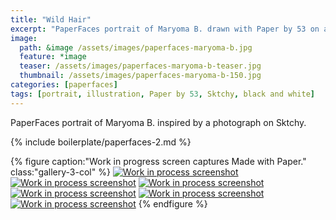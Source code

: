 ```yaml
---
title: "Wild Hair"
excerpt: "PaperFaces portrait of Maryoma B. drawn with Paper by 53 on an iPad."
image: 
  path: &image /assets/images/paperfaces-maryoma-b.jpg 
  feature: *image
  teaser: /assets/images/paperfaces-maryoma-b-teaser.jpg
  thumbnail: /assets/images/paperfaces-maryoma-b-150.jpg
categories: [paperfaces]
tags: [portrait, illustration, Paper by 53, Sktchy, black and white]
---
```


PaperFaces portrait of Maryoma B. inspired by a photograph on Sktchy.

{% include boilerplate/paperfaces-2.md %}

{% figure caption:"Work in progress screen captures Made with Paper." class:"gallery-3-col" %}
[![Work in process screenshot](/assets/images/paperfaces-maryoma-b-process-1-600.jpg)](/assets/images/paperfaces-maryoma-b-process-1-lg.jpg) [![Work in process screenshot](/assets/images/paperfaces-maryoma-b-process-2-600.jpg)](/assets/images/paperfaces-maryoma-b-process-2-lg.jpg) [![Work in process screenshot](/assets/images/paperfaces-maryoma-b-process-3-600.jpg)](/assets/images/paperfaces-maryoma-b-process-3-lg.jpg) [![Work in process screenshot](/assets/images/paperfaces-maryoma-b-process-4-600.jpg)](/assets/images/paperfaces-maryoma-b-process-4-lg.jpg) [![Work in process screenshot](/assets/images/paperfaces-maryoma-b-process-5-600.jpg)](/assets/images/paperfaces-maryoma-b-process-5-lg.jpg) [![Work in process screenshot](/assets/images/paperfaces-maryoma-b-process-6-600.jpg)](/assets/images/paperfaces-maryoma-b-process-6-lg.jpg)
{% endfigure %}
